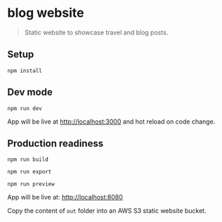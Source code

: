 # blog website

> Static website to showcase travel and blog posts.

## Setup

```
npm install
```

## Dev mode

```
npm run dev
```

App will be live at [http://localhost:3000](http://localhost:3000) and hot reload on code change.

## Production readiness

```
npm run build
```

```
npm run export
```

```
npm run preview
```

App will be live at: [http://localhost:8080](http://localhost:8080)

Copy the content of `out` folder into an AWS S3 static website bucket.
